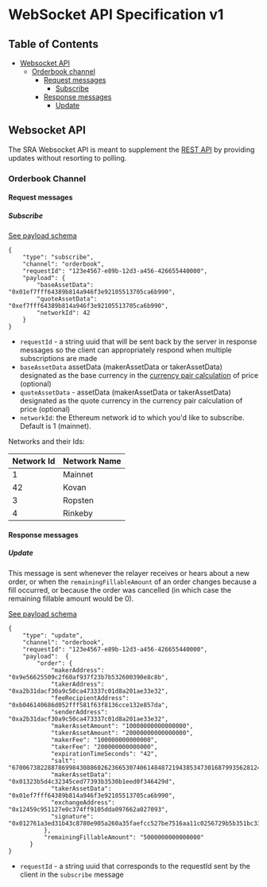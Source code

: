 # WebSocket API Specification v1

## Table of Contents

*   [Websocket API](#websocket-api)
    *   [Orderbook channel](#orderbook-channel)
        *   [Request messages](#request-messages)
            *   [Subscribe](#subscribe)
        *   [Response messages](#response-messages)
            *   [Update](#update)

## Websocket API

The SRA Websocket API is meant to supplement the [REST API](https://github.com/0xProject/standard-relayer-api/blob/master/http/v1.md) by providing updates without resorting to polling.

### Orderbook Channel

#### Request messages

##### Subscribe

[See payload schema](https://github.com/0xProject/0x-monorepo/blob/development/packages/json-schemas/schemas/relayer_api_orberbook_channel_subscribe_schema.ts#L1)

```
{
    "type": "subscribe",
    "channel": "orderbook",
    "requestId": "123e4567-e89b-12d3-a456-426655440000",
    "payload": {
        "baseAssetData": "0x01ef7fff64389b814a946f3e92105513705ca6b990",
        "quoteAssetData": "0xef7fff64389b814a946f3e92105513705ca6b990",
        "networkId": 42
    }
}
```

*   `requestId` - a string uuid that will be sent back by the server in response messages so the client can appropriately respond when multiple subscriptions are made
*   `baseAssetData` assetData (makerAssetData or takerAssetData) designated as the base currency in the [currency pair calculation](https://en.wikipedia.org/wiki/Currency_pair) of price (optional)
*   `quoteAssetData` - assetData (makerAssetData or takerAssetData) designated as the quote currency in the currency pair calculation of price (optional)
*   `networkId`: the Ethereum network id to which you'd like to subscribe. Default is 1 (mainnet).

Networks and their Ids:

| Network Id| Network Name |
| ----------| ------------ |
| 1         | Mainnet      |
| 42        | Kovan        |
| 3         | Ropsten      |
| 4         | Rinkeby      |

#### Response messages

##### Update

This message is sent whenever the relayer receives or hears about a new order, or when the `remainingFillableAmount` of an order changes because a fill occurred, or because the order was cancelled (in which case the remaining fillable amount would be 0).

[See payload schema](https://github.com/0xProject/0x-monorepo/blob/development/packages/json-schemas/schemas/relayer_api_orderbook_channel_update_response_schema.ts#L1)

```
{
    "type": "update",
    "channel": "orderbook",
    "requestId": "123e4567-e89b-12d3-a456-426655440000",
    "payload":  {
        "order": {
            "makerAddress": "0x9e56625509c2f60af937f23b7b532600390e8c8b",
            "takerAddress": "0xa2b31dacf30a9c50ca473337c01d8a201ae33e32",
            "feeRecipientAddress": "0xb046140686d052fff581f63f8136cce132e857da",
            "senderAddress": "0xa2b31dacf30a9c50ca473337c01d8a201ae33e32",
            "makerAssetAmount": "10000000000000000",
            "takerAssetAmount": "20000000000000000",
            "makerFee": "100000000000000",
            "takerFee": "200000000000000",
            "expirationTimeSeconds": "42",
            "salt": "67006738228878699843088602623665307406148487219438534730168799356281242528500",
            "makerAssetData": "0x01323b5d4c32345ced77393b3530b1eed0f346429d",
            "takerAssetData": "0x01ef7fff64389b814a946f3e92105513705ca6b990",
            "exchangeAddress": "0x12459c951127e0c374ff9105dda097662a027093",
            "signature": "0x012761a3ed31b43c8780e905a260a35faefcc527be7516aa11c0256729b5b351bc33"
          },
          "remainingFillableAmount": "5000000000000000"
      }
}
```

*   `requestId` - a string uuid that corresponds to the requestId sent by the client in the `subscribe` message
